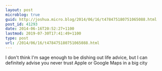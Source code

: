 ```yaml
---
layout: post
microblog: true
guid: http://joshua.micro.blog/2014/06/16/t478475180751065088.html
post_id: 41293
date: 2014-06-16T20:52:27+1100
lastmod: 2019-07-30T17:41:49+1100
type: post
url: /2014/06/16/t478475180751065088.html
---
```

I don't think I'm sage enough to be dishing out life advice,  but I can definitely advise you never trust Apple or Google Maps in a big city
